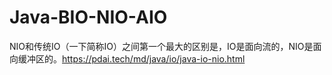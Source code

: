 


# Java-BIO-NIO-AIO







NIO和传统IO（一下简称IO）之间第一个最大的区别是，IO是面向流的，NIO是面向缓冲区的。https://pdai.tech/md/java/io/java-io-nio.html






















